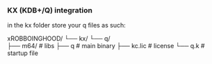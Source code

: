 ### KX (KDB+/Q) integration

in the kx folder store your q files as such:

xROBBOINGHOOD/
└── kx/
    └── q/           
        ├── m64/         # libs
           ├── q         # main binary
        ├── kc.lic       # license
        └── q.k          # startup file
